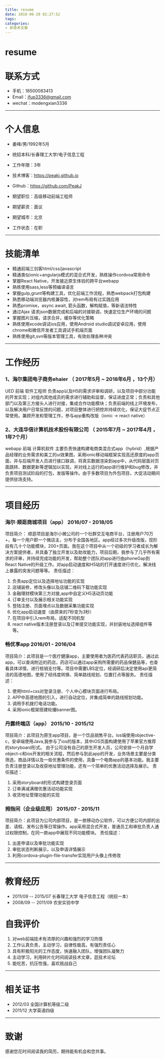 ```yaml
---
title: resume
date: 2018-06-20 02:27:52
tags:
categories:
- 非技术文章
---
```

resume
===

# 联系方式

- 手机：18500083413
- Email：jfup3336@gmail.com 
- wechat：modengxian3336

---
<!-- more -->
# 个人信息

 - 姜峰/男/1992年5月 
 - 统招本科/长春理工大学/电子信息工程 
 - 工作年限：3年
 - 技术博客：https://peakj.github.io 
 - Github：https://github.com/PeakJ 

 - 期望职位：高级移动前端工程师
 - 期望薪资：面议
 - 期望城市：北京
 - 工作状态：在职

---

# 技能清单
 - 精通前端三剑客html/css/javascript
 - 精通类似ionic+angularjs模式的混合式开发，熟练操作cordvoa常用命令
 - 掌握React Native，开发接近原生体验的跨平台webapp
 - 熟练使用sass,less等预编译语言
 - 掌握gulp,grunt等构建工具，优化前端工作流程，熟悉webpack打包构建
 - 熟悉移动端浏览器内核兼容性，对rem布局有过实践应用
 - 熟悉promise，async await, 箭头函数，解构赋值，等新语法特性
 - 通过Ajax 请求json数据完成和后端的对接联调，快速定位生产环境的问题
 - 掌握图片压缩，请求合并，缓存等优化策略
 - 熟练使用xcode调试ios应用，使用Android studio调试安卓应用，使用chrome和微信开发者工具调试手机端页面
 - 熟练使用git,svn等版本管理工具，有效处理各种冲突

---

# 工作经历

### 1、海尔集团电子商务ehaier （ 2017年5月 ~ 2018年6月 ，13个月）
UED  前端  软件工程师
负责app以及H5的需求评审和调研，以及项目中部分功能的开发实现；对组内其他成员的需求进行辅助和监督，保证进度正常；负责和其他部门以及第三方接头人进行对接，集成合作功能模块；负责前端的线上环境发布，以及解决用户日常反馈的问题，对项目整体进行把控并持续优化，保证大促节点正常使用。兼顾开发和管理工作，参与app重构改版（ionic -> react native）

### 2、大连华信计算机技术股份有限公司 （ 2015年7月 ~ 2017年4月 ，1年7个月）

webapp  前端  计算机软件
主要负责快速构建电商类混合式app（hybrid）,根据产品经理的业务需求和美工的ui效果图，采用ionic移动端框架实现高还原度的app页面，并与后端开发人员进行接口联调，将真实数据渲染到app中，从代码层面对页面跳转、数据更新等逻辑加以实现，并对线上运行的app进行维护和bug修改，并负责项目测试阶段的打包，发版等操作。由于多数项目为外包项目，大促活动期间提供驻场支持。

---

# 项目经历

### **海尔·顺逛商城项目（app）**   2016/07 - 2018/05
项目简介： 顺逛项目是海尔小微公司的一个社群交互电商平台，注册用户70万+，每一个用户即一个微店主，分布于全国各地区。app经过多次升级改版，现阶段有几十个功能模块，200+页面。我在这个项目中从一个初级的学习者成长为解决方案提供者，并具备了独立开发以及助攻能力，项目后期，我参与了几乎所有需求的评审，并持续完成功能的开发，帮助整个团队对app进行由phoneGap到React Native的升级工作。对app启动速度和H5站的打开速度进行优化，解决线上暴露的突发问题等等。
责任描述：
1. 负责app定位以及选择地址功能的实现
2. 店铺装修，修改头像以及店铺二维码下载功能实现
3. 金融理财模块第三方对接,app中自定义H5活动页功能
4. 订单支付以及展示相关功能实现
5. 登陆注册、页面埋点以及数据采集功能实现
6. 优化app启动速度（由原来的7秒变为3秒）
7. 在项目中引入rem布局，适配不同机型
8. react native版本注册登录以及订单提交功能实现，并封装地址选择组件等等。

###  **畅优享app**   2016/01 - 2016/04

项目简介：此项目是一个医疗健康app，主要使用者为医药代表药店职员，通过此app，可以查询附近的药店，药店可以通过app采购所需要的药品保健品等，也查看具体详情，进行核销支付等。项目中需要LBS定位，经调研后决定使用api更简洁的高德地图，使用了经纬度转换、简单路线规划、位置打点等服务。
责任描述：
1. 使用html+css对登录注册、个人中心模块页面进行布局。
2. APP中高德地图的引入，进行自动定位，并集成简单的路线规划功能。 
3. 调用手机拨打电话功能。 
4. 采用ionic框架搭建轮播banner图。

###  **丹露终端店（app）**  2015/10 - 2015/12

项目简介：此项目为原生app项目，是一个饮品销售平台。ios端使用objective-c，安卓端使用Java,我参与了ios的版本，其中iOS页面构建使用了苹果官方推荐的storyboard形式。 由于公司没有自己的原生开发人员，公司安排一个月自学object-c和ios开发的相关流程，然后参与到此app的开发，业务场景主要是分类筛选，商品详情以及一些优惠条件的使用，具备一个电商app的基本功能。我主要负责注册登录以及收获地址管理功能，还有一个简单的优惠活动选择及展示。
责任描述：
1. 采用storyboard的形式构建登录页面 
2. 订单满减满赠优惠活动功能实现 
3. 收货地址管理功能的实现

###  **拇指间（企业级应用）**  2015/07 - 2015/11

项目简介：此项目为公司内部项目，是一款移动办公软件，可以方便公司内部的出差、请假、发布公告等日常操作。app采用混合式开发，普通员工和审批负责人通过权限控制，在同一款app中展现不同功能模块。
责任描述：
1. 出差申请以及审批功能实现
2. 审批状态判断展示，以及申请详情展示
3. 利用cordova-plugin-file-transfer实现用户头像上传修改

---

# 教育经历
* 2011/09 -- 2015/07  长春理工大学  电子信息工程（统招一本）
* 2008/09 -- 2011/09  农安实验中学
# 自我评价

1. 对web前端技术有浓厚的兴趣和强烈的学习热情
2. 工作认真负责，主动学习，自律性极高，有强烈责任心
3. 具有积极阳光的工作态度，快速融入团队，增强团队凝聚力 
4. 主动学习，利用碎片化时间阅读技术文章，逛技术论坛 
5. 能吃苦，抗压性强，喜欢挑战自己

---
# 相关证书

 - 2012/03  全国计算机等级二级  
 - 2011/12  大学英语四级 

---
# 致谢
感谢您花时间阅读我的简历，期待能有机会和您共事。
